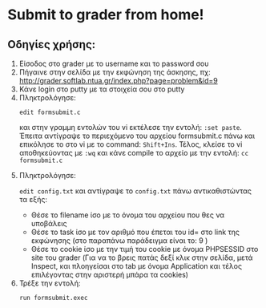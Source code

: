 <h1>Submit to grader from home!</h1>
<h2>Οδηγίες χρήσης:</h2>
<ol>
<li>Είσοδος στο grader με το username και το password σου</li>
<li>Πήγαινε στην σελίδα με την εκφώνηση της άσκησης, πχ: <a href="http://grader.softlab.ntua.gr/index.php?page=problem&id=9">http://grader.softlab.ntua.gr/index.php?page=problem&id=9</a></li>
<li>Κάνε login στο putty με τα στοιχεία σου στο putty</li>
<li>
Πληκτρολόγησε:

`edit formsubmit.c`

και στην γραμμη εντολών του vi εκτέλεσε την εντολή:
`:set paste`. Έπειτα αντίγραψε το περιεχόμενο του αρχείου formsubmit.c πάνω και επικόλησε το στο vi με το command: `Shift+Ins`. Τέλος, κλείσε το vi αποθηκεύοντας με `:wq` και κάνε compile το αρχείο με την εντολή: `cc formsubmit.c`

</li>
<li>Πληκτρολόγησε:

`edit config.txt` και αντίγραψε το `config.txt` πάνω αντικαθιστώντας τα εξής:

  <ul>
    <li>Θέσε το filename ίσο με το όνομα του αρχείου που θες να υποβάλεις</li>
    <li>Θέσε το task ίσο με τον αριθμό που έπεται του id= στο link της εκφώνησης (στο παραπάνω παράδειγμα είναι το: 9 )</li>
    <li>Θέσε το cookie ίσο με την τιμή του cookie με όνομα PHPSESSID στο site του grader (Για να το βρεις πατάς δεξί κλικ στην σελίδα, μετά Inspect, και πλοηγείσαι στο tab με όνομα Application και τέλος επιλέγοντας στην αριστερή μπάρα τα cookies)</li>
  </ul>
 </li>
 <li>
  Τρέξε την εντολή:

  ``run formsubmit.exec``
 </li>
</ol>
